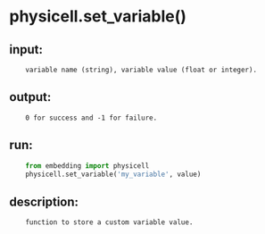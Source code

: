 # physicell.set_variable()

## input:
```
    variable name (string), variable value (float or integer).

```

## output:
```
    0 for success and -1 for failure.

```

## run:
```python
    from embedding import physicell
    physicell.set_variable('my_variable', value)

```

## description:
```
    function to store a custom variable value.
```